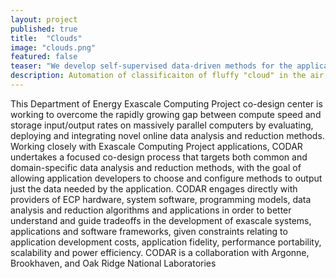 ```yaml
---
layout: project
published: true
title:  "Clouds"
image: "clouds.png"
featured: false
teaser: "We develop self-supervised data-driven methods for the application on satellite clouds imagery"
description: Automation of classificaiton of fluffy "cloud" in the air identify different cloud types, and the properties to improve understanding of cloud dynamics and feedback. We are developing unsupervised machine learning methods capable of clustering several hundreds of TB of satellite cloud imagery without any assumptions concerning artificial cloud categories.  
---
```

This Department of Energy Exascale Computing Project co-design center is working to overcome the rapidly growing gap between compute speed and storage input/output rates on massively parallel computers by evaluating, deploying and integrating novel online data analysis and reduction methods. Working closely with Exascale Computing Project applications, CODAR undertakes a focused co-design process that targets both common and domain-specific data analysis and reduction methods, with the goal of allowing application developers to choose and configure methods to output just the data needed by the application. CODAR engages directly with providers of ECP hardware, system software, programming models, data analysis and reduction algorithms and applications in order to better understand and guide tradeoffs in the development of exascale systems, applications and software frameworks, given constraints relating to application development costs, application fidelity, performance portability, scalability and power efficiency. CODAR is a collaboration with Argonne, Brookhaven, and Oak Ridge National Laboratories
